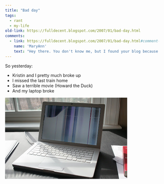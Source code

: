 ```yaml
---
title: "Bad day"
tags: 
  - rant
  - my-life
old-link: https://fulldecent.blogspot.com/2007/01/bad-day.html
comments:
  - link: https://fulldecent.blogspot.com/2007/01/bad-day.html#comment-4707427552863852492
    name: 'MaryAnn'
    text: "Hey there. You don't know me, but I found your blog because I get google alerts for my favorite band, Last Train Home, and I guess when you posted that you \"missed the last train home\", your blog got sent my way. And it made me want to say, I'm really sorry about your lousy day. Forget Kristen...what does she know? In the meantime, try this...go to lasttrainhome.com and listen to a track on the jukebox called Last Good Kiss...it's about getting one last good kiss before breaking up. It can be a new theme song! Feel better!"
---
```


So yesterday:

- Kristin and I pretty much broke up
- I missed the last train home
- Saw a terrible movie (Howard the Duck)
- And my laptop broke

![Laptop](assets/images/2007-01-26-bad-day.jpg)

